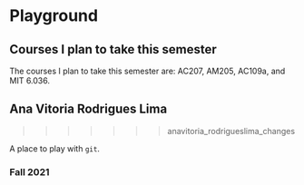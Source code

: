 # Playground
## Courses I plan to take this semester

The courses I plan to take this semester are: AC207, AM205, AC109a, and MIT 6.036. 

## Ana Vitoria Rodrigues Lima
>>>>>>> anavitoria_rodrigueslima_changes

A place to play with `git`.

### Fall 2021
